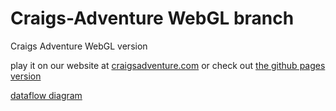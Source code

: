 # Craigs-Adventure WebGL branch
 Craigs Adventure WebGL version

play it on our website at [craigsadventure.com](https://www.craigsadventure.com/) or check out [the github pages version](https://ponyfan88.github.io/Craigs-Adventure/)

[dataflow diagram](https://lucid.app/lucidchart/b51c7d62-6552-4231-8dbf-f5e89a99327e/edit?viewport_loc=587%2C-911%2C2808%2C1594%2C0_0&invitationId=inv_ddddf4bf-4dd8-4562-9fa2-d0d3cb022e9e)
